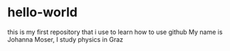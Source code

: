 # hello-world
this is my first repository that i use to learn how to use github
My name is Johanna Moser, I study physics in Graz
